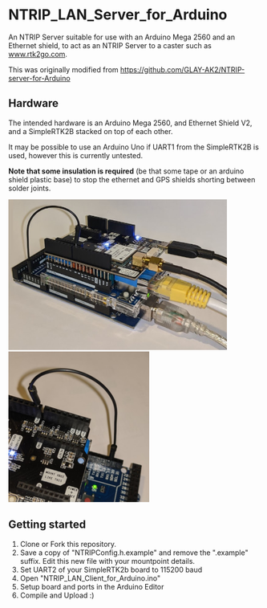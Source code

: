 # NTRIP_LAN_Server_for_Arduino

An NTRIP Server suitable for use with an Arduino Mega 2560 and an Ethernet shield, to act as an NTRIP Server to a caster such as www.rtk2go.com.

This was originally modified from https://github.com/GLAY-AK2/NTRIP-server-for-Arduino

## Hardware

The intended hardware is an Arduino Mega 2560, and Ethernet Shield V2, and a SimpleRTK2B stacked on top of each other.

It may be possible to use an Arduino Uno if UART1 from the SimpleRTK2B is used, however this is currently untested.

**Note that some insulation is required** (be that some tape or an arduino shield plastic base) to stop the ethernet and GPS shields shorting between solder joints.

<img src="https://github.com/MattWoodhead/NTRIP_LAN_Client_for_Arduino/blob/master/mega_stacked.png" height="300"><img src="https://github.com/MattWoodhead/NTRIP_LAN_Client_for_Arduino/blob/master/simplertk2b_uart_to_mega.PNG" height="300">

## Getting started

1. Clone or Fork this repository.
2. Save a copy of "NTRIPConfig.h.example" and remove the ".example" suffix. Edit this new file with your mountpoint details.
3. Set UART2 of your SimpleRTK2b board to 115200 baud
4. Open "NTRIP_LAN_Client_for_Arduino.ino"
5. Setup board and ports in the Arduino Editor
6. Compile and Upload :)
